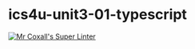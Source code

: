 # ics4u-unit3-01-typescript

[![Mr Coxall's Super Linter](https://github.com/Igor-Zhelezniak-1/ics4u-unit3-01-typescript/workflows/Mr%20Coxall's%20Super%20Linter/badge.svg)](https://github.com/Igor-Zhelezniak-1/ics4u-unit3-01-typescript/actions/)
